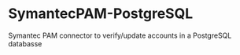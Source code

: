 # SymantecPAM-PostgreSQL
Symantec PAM connector to verify/update accounts in a PostgreSQL databasse
